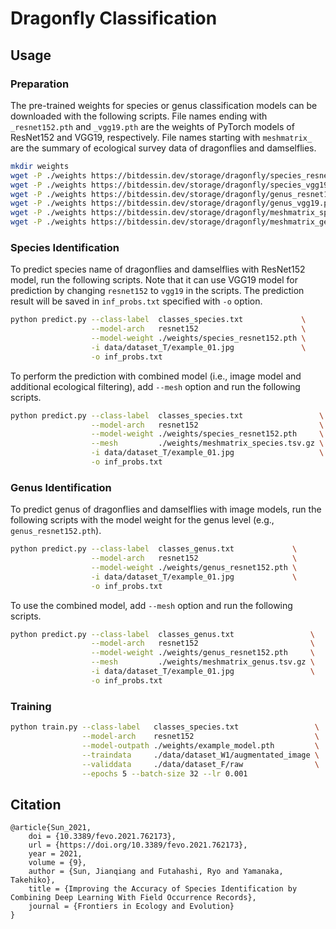 # Dragonfly Classification


## Usage

### Preparation

The pre-trained weights for species or genus classification models can be downloaded with the following scripts. File names ending with `_resnet152.pth` and `_vgg19.pth` are the weights of PyTorch models of ResNet152 and VGG19, respectively. File names starting with `meshmatrix_` are the summary of ecological survey data of dragonflies and damselflies.

```bash
mkdir weights
wget -P ./weights https://bitdessin.dev/storage/dragonfly/species_resnet152.pth
wget -P ./weights https://bitdessin.dev/storage/dragonfly/species_vgg19.pth
wget -P ./weights https://bitdessin.dev/storage/dragonfly/genus_resnet152.pth
wget -P ./weights https://bitdessin.dev/storage/dragonfly/genus_vgg19.pth
wget -P ./weights https://bitdessin.dev/storage/dragonfly/meshmatrix_species.tsv.gz
wget -P ./weights https://bitdessin.dev/storage/dragonfly/meshmatrix_genus.tsv.gz
```


### Species Identification

To predict species name of dragonflies and damselflies with ResNet152 model, run the following scripts. Note that it can use VGG19 model for prediction by changing `resnet152` to `vgg19` in the scripts. The prediction result will be saved in `inf_probs.txt` specified with `-o` option. 

```bash
python predict.py --class-label  classes_species.txt             \
                  --model-arch   resnet152                       \
                  --model-weight ./weights/species_resnet152.pth \
                  -i data/dataset_T/example_01.jpg               \
                  -o inf_probs.txt
```

To perform the prediction with combined model (i.e., image model and additional ecological filtering), add `--mesh` option and run the following scripts.

```bash
python predict.py --class-label  classes_species.txt                 \
                  --model-arch   resnet152                           \
                  --model-weight ./weights/species_resnet152.pth     \
                  --mesh         ./weights/meshmatrix_species.tsv.gz \
                  -i data/dataset_T/example_01.jpg                   \
                  -o inf_probs.txt
```


### Genus Identification

To predict genus of dragonflies and damselflies with image models, run the following scripts with the model weight for the genus level (e.g., `genus_resnet152.pth`).

```bash
python predict.py --class-label  classes_genus.txt             \
                  --model-arch   resnet152                     \
                  --model-weight ./weights/genus_resnet152.pth \
                  -i data/dataset_T/example_01.jpg             \
                  -o inf_probs.txt
```

To use the combined model, add `--mesh` option and run the following scripts.

```bash
python predict.py --class-label  classes_genus.txt                 \
                  --model-arch   resnet152                         \
                  --model-weight ./weights/genus_resnet152.pth     \
                  --mesh         ./weights/meshmatrix_genus.tsv.gz \
                  -i data/dataset_T/example_01.jpg                 \
                  -o inf_probs.txt
```





### Training

```bash
python train.py --class-label   classes_species.txt                 \
                --model-arch    resnet152                           \
                --model-outpath ./weights/example_model.pth         \
                --traindata     ./data/dataset_W1/augmentated_image \
                --validdata     ./data/dataset_F/raw                \
                --epochs 5 --batch-size 32 --lr 0.001
```


## Citation

```
@article{Sun_2021,
    doi = {10.3389/fevo.2021.762173},
    url = {https://doi.org/10.3389/fevo.2021.762173},
    year = 2021,
    volume = {9},
    author = {Sun, Jianqiang and Futahashi, Ryo and Yamanaka, Takehiko},
    title = {Improving the Accuracy of Species Identification by Combining Deep Learning With Field Occurrence Records},
    journal = {Frontiers in Ecology and Evolution}
}
```
